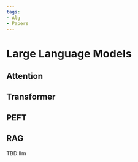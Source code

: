 ```yaml
---
tags:
- Alg
- Papers
---
```


# Large Language Models

## Attention

## Transformer

## PEFT

## RAG

TBD:llm
